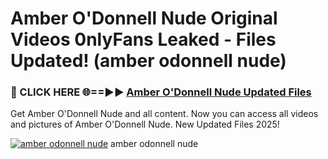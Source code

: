 # Amber O'Donnell Nude Original Videos 0nlyFans Leaked - Files Updated! (amber odonnell nude)

<h3>🔴 CLICK HERE 🌐==►► <a href="https://tinyurl.com/2p9ay9w9" rel="nofollow">Amber O'Donnell Nude Updated Files</a></h3>

Get Amber O'Donnell Nude and all content. Now you can access all videos and pictures of Amber O'Donnell Nude. New Updated Files 2025!

[![amber odonnell nude](https://i.imgur.com/KQgVmj3.gif)](https://tinyurl.com/2p9ay9w9)
amber odonnell nude